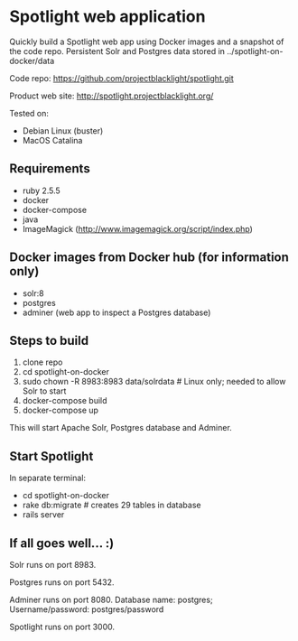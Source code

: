 # Spotlight web application

Quickly build a Spotlight web app using Docker images and a snapshot of the code repo.  Persistent Solr and Postgres data stored in ../spotlight-on-docker/data

Code repo: https://github.com/projectblacklight/spotlight.git

Product web site: http://spotlight.projectblacklight.org/

Tested on:
- Debian Linux (buster)
- MacOS Catalina

## Requirements
- ruby 2.5.5
- docker 
- docker-compose 
- java
- ImageMagick (http://www.imagemagick.org/script/index.php)

## Docker images from Docker hub (for information only)
- solr:8
- postgres
- adminer (web app to inspect a Postgres database)

## Steps to build
1. clone repo
2. cd spotlight-on-docker
3. sudo chown -R 8983:8983 data/solrdata # Linux only; needed to allow Solr to start
4. docker-compose build
5. docker-compose up

This will start Apache Solr, Postgres database and Adminer.

## Start Spotlight 
In separate terminal:
- cd spotlight-on-docker
- rake db:migrate  # creates 29 tables in database
- rails server

## If all goes well...  :)

Solr runs on port 8983.

Postgres runs on port 5432.

Adminer runs on port 8080.  Database name: postgres; Username/password: postgres/password

Spotlight runs on port 3000.
